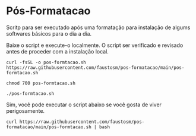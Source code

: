 # Pós-Formatacao

Scritp para ser executado após uma formatação para instalação de algums softwares básicos para o dia a dia.

Baixe o script e execute-o localmente. O script ser verificado e revisado antes de proceder com a instalação local.

`curl -fsSL -o pos-formtacao.sh https://raw.githubusercontent.com/faustosm/pos-formatacao/main/pos-formtacao.sh`

`chmod 700 pos-formtacao.sh`

`./pos-formtacao.sh`

Sim, você pode executar o script abaixo se você gosta de viver perigosamente.

`curl https://raw.githubusercontent.com/faustosm/pos-formatacao/main/pos-formtacao.sh | bash`
